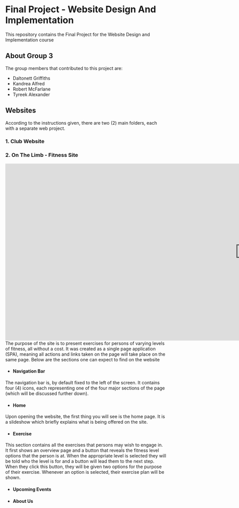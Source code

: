 # Final Project - Website Design And Implementation
This repository contains the Final Project for the Website Design and Implementation course


## About Group 3
The group members that contributed to this project are:
* Daltonett Griffiths
* Kandrea Alfred
* Robert McFarlane
* Tyreek Alexander


## Websites
According to the instructions given, there are two (2) main folders, each with a separate web project.

### 1. Club Website


### 2. On The Limb - Fitness Site
<iframe width="1519" height="554" src="https://www.youtube.com/embed/jqvCiUc2oMs" frameborder="0" allow="accelerometer; autoplay; clipboard-write; encrypted-media; gyroscope; picture-in-picture" allowfullscreen></iframe>
The purpose of the site is to present exercises for persons of varying levels of fitness, all without a cost. It was created as a single page application (SPA), meaning all actions and links taken on the page will take place on the same page. Below are the sections one can expect to find on the website
  
* #### Navigation Bar
The navigation bar is, by default fixed to the left of the screen. It contains four (4) icons, each representing one of the four major sections of the page (which will be       discussed further down).
  
* #### Home
Upon opening the website, the first thing you will see is the home page. It is a slideshow which briefly explains what is being offered on the site.

* #### Exercise
This section contains all the exercises that persons may wish to engage in. It first shows an overview page and a button that reveals the fitness level options that the person   is at. When the appropriate level is selected they will be told who the level is for and a button will lead them to the next step.
When they click this button, they will be given two options for the purpose of their exercise. Whenever an option is selected, their exercise plan will be shown.

* #### Upcoming Events


* #### About Us
